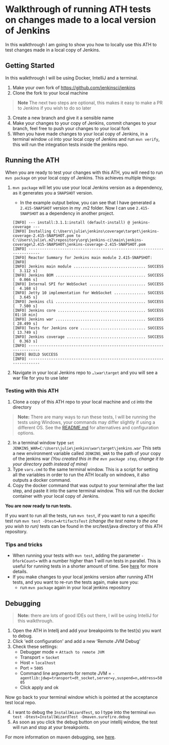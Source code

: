 # Walkthrough of running ATH tests on changes made to a local version of Jenkins

In this walkthrough I am going to show you how to locally use this ATH to test changes made in a local copy of Jenkins.

## Getting Started

In this walkthrough I will be using Docker, IntelliJ and a terminal.

1) Make your own fork of https://github.com/jenkinsci/jenkins
2) Clone the fork to your local machine
> **Note** The next two steps are optional, this makes it easy to make a PR to Jenkins if you wish to do so later
3) Create a new branch and give it a sensible name
4) Make your changes to your copy of Jenkins, commit changes to your branch, feel free to push your changes to your local fork 
5) When you have made changes to your local copy of Jenkins, in a terminal window `cd` into your local copy of Jenkins and run `mvn verify`, this will run the integration tests inside the jenkins repo. 


## Running the ATH

When you are ready to test your changes with this ATH, you will need to run `mvn package` on your local copy of Jenkins. This achieves multiple things:
1) `mvn package` will let you use your local Jenkins version as a dependency, as it generates you a `SNAPSHOT` version. 

   - In the example output below, you can see that I have generated a `2.415-SNAPSHOT` version in my .m2 folder. Now I can use `2.415-SNAPSHOT` as a dependency in another project.
    ```shell
    [INFO] --- install:3.1.1:install (default-install) @ jenkins-coverage ---
    [INFO] Installing C:\Users\julie\jenkins\coverage\target\jenkins-coverage-2.415-SNAPSHOT.pom to C:\Users\julie\.m2\repository\org\jenkins-ci\main\jenkins-coverage\2.415-SNAPSHOT\jenkins-coverage-2.415-SNAPSHOT.pom
    [INFO] ------------------------------------------------------------------------
    [INFO] Reactor Summary for Jenkins main module 2.415-SNAPSHOT:
    [INFO]
    [INFO] Jenkins main module ................................ SUCCESS [  3.112 s]
    [INFO] Jenkins BOM ........................................ SUCCESS [  0.066 s]
    [INFO] Internal SPI for WebSocket ......................... SUCCESS [  4.168 s]
    [INFO] Jetty 10 implementation for WebSocket .............. SUCCESS [  3.645 s]
    [INFO] Jenkins cli ........................................ SUCCESS [  7.500 s]
    [INFO] Jenkins core ....................................... SUCCESS [01:10 min]
    [INFO] Jenkins war ........................................ SUCCESS [ 28.499 s]
    [INFO] Tests for Jenkins core ............................. SUCCESS [ 13.749 s]
    [INFO] Jenkins coverage ................................... SUCCESS [  0.363 s]
    [INFO] ------------------------------------------------------------------------
    [INFO] BUILD SUCCESS
    [INFO] ------------------------------------------------------------------------
    ```

2) Navigate in your local Jenkins repo to `…\war\target` and you will see a war file for you to use later

### Testing with this ATH
1) Clone a copy of this ATH repo to your local machine and `cd` into the directory

> **Note:** There are many ways to run these tests, I will be running the tests using Windows, your commands may differ slightly if using a different OS. See the [README.md](README.md) for alternatives and configuration options.  

2) In a terminal window type `set JENKINS_WAR=C:\Users\julie\jenkins\war\target\jenkins.war` This sets a new environment variable called `JENKINS_WAR` to the path of your copy of the jenkins war *(You created this in the `mvn package step`, change it to your directory path instead of mine)*
3) Type `vars.cmd` to the same terminal window. This is a script for setting all the variables in order to run the ATH locally on windows, it also outputs a docker command. 
4) Copy the docker command that was output to your terminal after the last step, and paste it into the same terminal window. This will run the docker container with your local copy of Jenkins.

**You are now ready to run tests.**

If you want to run all the tests, run `mvn test`, if you want to run a specific test run `mvn test -Dtest=ArtifactsTest` *(change the test name to the one you wish to run)* tests can be found in the src/test/java directory of this ATH repository.

### Tips and tricks
- When running your tests with `mvn test`, adding the parameter `-DforkCount=` with a number higher than 1 will run tests in parallel. This is useful for running tests in a shorter amount of time. See [here](https://maven.apache.org/surefire/maven-surefire-plugin/examples/fork-options-and-parallel-execution.html) for more details.
- If you make changes to your local jenkins version after running ATH tests, and you want to re-run the tests again, make sure you:
  - run `mvn package` again in your local jenkins repository

## Debugging
> **Note:** there are lots of good IDEs out there, I will be using IntelliJ for this walkthrough.

1) Open the ATH in Intellj and add your breakpoints to the test(s) you want to debug.
2) Click 'edit configuration' and add a new ‘Remote JVM Debug’
3) Check these settings:
   - Debugger mode = `Attach to remote JVM`
   - Transport = `Socket`
   - Host = `localhost`
   - Port = `5005`
   - Command line arguments for remote JVM = `-agentlib:jdwp=transport=dt_socket,server=y,suspend=n,address=5005`
   - Click apply and ok 
 
Now go back to your terminal window which is pointed at the acceptance test local repo. 

4) I want to debug the `InstallWizardTest`, so I type into the terminal `mvn test -Dtest=InstallWizardTest -Dmaven.surefire.debug`
5) As soon as you click the debug button on your intellij window, the test will run and stop at your breakpoints.

For more information on maven debugging, see [here](https://maven.apache.org/surefire/maven-surefire-plugin/examples/debugging.html).


